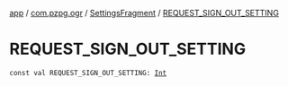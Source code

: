 [app](../../index.md) / [com.pzpg.ogr](../index.md) / [SettingsFragment](index.md) / [REQUEST_SIGN_OUT_SETTING](./-r-e-q-u-e-s-t_-s-i-g-n_-o-u-t_-s-e-t-t-i-n-g.md)

# REQUEST_SIGN_OUT_SETTING

`const val REQUEST_SIGN_OUT_SETTING: `[`Int`](https://kotlinlang.org/api/latest/jvm/stdlib/kotlin/-int/index.html)